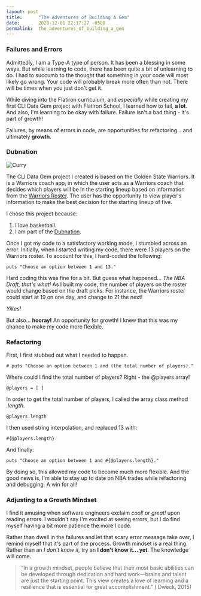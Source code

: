 ```yaml
---
layout: post
title:      "The Adventures of Building A Gem"
date:       2020-12-01 22:17:27 -0500
permalink:  the_adventures_of_building_a_gem
---
```


### Failures and Errors

Admittedly, I am a Type-A type of person. It has been a blessing in some ways. But while learning to code, there has been quite a bit of unlearning to do. I had to succumb to the thought that something in your code will most likely go wrong. Your code will probably break more often than not. There will be times when you just don't get it. 

While diving into the Flatiron curriculum, and *especially* while creating my first CLI Data Gem project with Flatiron School, I learned how to fail, **a lot**. And also, I'm learning to be okay with failure. Failure isn't a bad thing - it's part of growth!

Failures, by means of errors in code, are opportunities for refactoring... and ultimately **growth**.

### Dubnation

![Curry](https://api.time.com/wp-content/uploads/2019/06/golden-state-warriors.jpg?w=800&quality=85)

The CLI Data Gem project I created is based on the Golden State Warriors. It is a Warriors coach app, in which the user acts as a Warriors coach that decides which players will be in the starting lineup based on information from the [Warriors Roster](https://www.nba.com/warriors/roster). The user has the opportunity to view player's information to make the best decision for the starting lineup of five. 

I chose this project because:

1. I love basketball.
2. I am part of the [Dubnation](https://www.urbandictionary.com/define.php?term=Dubnation).

Once I got my code to a satisfactory working mode, I stumbled across an error. Initially, when I started writing my code, there were 13 players on the Warriors roster. To account for this, I hard-coded the following:

```
puts "Choose an option between 1 and 13."
```

Hard coding this was fine for a bit. But guess what happened... *The NBA Draft, that's what!* As I built my code, the number of players on the roster would change based on the draft picks. For instance, the Warriors roster could start at 19 on one day, and change to 21 the next! 

*Yikes!* 

But also... **hooray!** An opportunity for growth! I knew that this was my chance to make my code more flexible.

### Refactoring

First, I first stubbed out what I needed to happen.

```
# puts "Choose an option between 1 and (the total number of players)."
```

Where could I find the total number of players? Right - the @players array!

```
@players = [ ]
```

In order to get the total number of players, I called the array class method *.length*.

```
@players.length
```

I then used string interpolation, and replaced 13 with:

```
#{@players.length}
```

And finally:

```
puts "Choose an option between 1 and #{@players.length}."
```

By doing so, this allowed my code to become much more flexible. And the good news is, I'm able to stay up to date on NBA trades while refactoring and debugging. A win for all!

### Adjusting to a Growth Mindset

I find it amusing when software engineers exclaim *cool!* or *great!* upon reading errors. I wouldn't say I'm excited at seeing errors, but I do find myself having a bit more patience the more I code. 

Rather than dwell in the failures and let that scary error message take over, I remind myself that it's part of the process. Growth mindset is a real thing. Rather than an *I don't know it,* try an **I don't know it... yet**. The knowledge will come. 

>“In a growth mindset, people believe that their most basic abilities can be developed through dedication and hard work—brains and talent are just the starting point. This view creates a love of learning and a resilience that is essential for great accomplishment.” ( Dweck, 2015)
